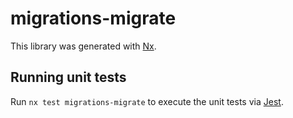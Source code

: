 # migrations-migrate

This library was generated with [Nx](https://nx.dev).

## Running unit tests

Run `nx test migrations-migrate` to execute the unit tests via [Jest](https://jestjs.io).
